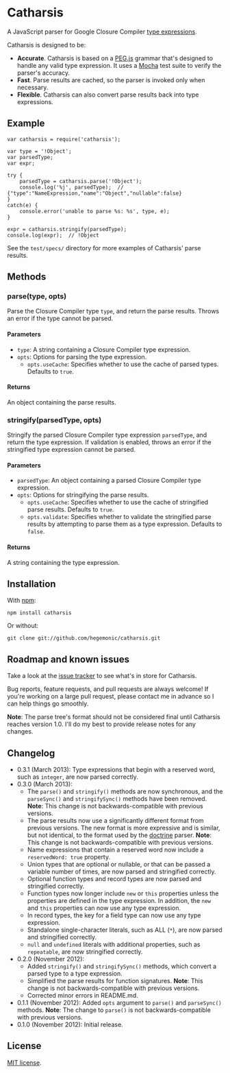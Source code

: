 # Catharsis #

A JavaScript parser for Google Closure Compiler
[type expressions](https://developers.google.com/closure/compiler/docs/js-for-compiler#types).

Catharsis is designed to be:

+ **Accurate**. Catharsis is based on a [PEG.js](http://pegjs.majda.cz/) grammar that's designed to
handle any valid type expression. It uses a [Mocha](http://visionmedia.github.com/mocha/) test suite
to verify the parser's accuracy.
+ **Fast**. Parse results are cached, so the parser is invoked only when necessary.
+ **Flexible**. Catharsis can also convert parse results back into type expressions.


## Example ##

	var catharsis = require('catharsis');

	var type = '!Object';
	var parsedType;
	var expr;

	try {
		parsedType = catharsis.parse('!Object');
		console.log('%j', parsedType);  // {"type":"NameExpression,"name":"Object","nullable":false}
	}
	catch(e) {
		console.error('unable to parse %s: %s', type, e);
	}

    expr = catharsis.stringify(parsedType);
    console.log(expr);  // !Object

See the `test/specs/` directory for more examples of Catharsis' parse results.


## Methods ##

### parse(type, opts) ###
Parse the Closure Compiler type `type`, and return the parse results. Throws an error if the type
cannot be parsed.

#### Parameters ####
+ `type`: A string containing a Closure Compiler type expression.
+ `opts`: Options for parsing the type expression.
    + `opts.useCache`: Specifies whether to use the cache of parsed types. Defaults to `true`.

#### Returns ####
An object containing the parse results.

### stringify(parsedType, opts) ###
Stringify the parsed Closure Compiler type expression `parsedType`, and return the type expression.
If validation is enabled, throws an error if the stringified type expression cannot be parsed.

#### Parameters ####
+ `parsedType`: An object containing a parsed Closure Compiler type expression.
+ `opts`: Options for stringifying the parse results.
    + `opts.useCache`: Specifies whether to use the cache of stringified parse results. Defaults to
    `true`.
    + `opts.validate`: Specifies whether to validate the stringified parse results by attempting to
    parse them as a type expression. Defaults to `false`.

#### Returns ####
A string containing the type expression.


## Installation ##

With [npm](http://npmjs.org):

    npm install catharsis

Or without:

    git clone git://github.com/hegemonic/catharsis.git


## Roadmap and known issues ##

Take a look at the [issue tracker](https://github.com/hegemonic/catharsis/issues) to see what's in
store for Catharsis.

Bug reports, feature requests, and pull requests are always welcome! If you're working on a large
pull request, please contact me in advance so I can help things go smoothly.

**Note**: The parse tree's format should not be considered final until Catharsis reaches version
1.0. I'll do my best to provide release notes for any changes.


## Changelog ##

+ 0.3.1 (March 2013): Type expressions that begin with a reserved word, such as `integer`, are now
parsed correctly.
+ 0.3.0 (March 2013):
    + The `parse()` and `stringify()` methods are now synchronous, and the `parseSync()` and
    `stringifySync()` methods have been removed. **Note**: This change is not backwards-compatible
    with previous versions.
    + The parse results now use a significantly different format from previous versions. The new
    format is more expressive and is similar, but not identical, to the format used by the
    [doctrine](https://github.com/Constellation/doctrine) parser. **Note**: This change is not
    backwards-compatible with previous versions.
    + Name expressions that contain a reserved word now include a `reservedWord: true` property.
    + Union types that are optional or nullable, or that can be passed a variable number of times,
    are now parsed and stringified correctly.
    + Optional function types and record types are now parsed and stringified correctly.
    + Function types now longer include `new` or `this` properties unless the properties are defined
    in the type expression. In addition, the `new` and `this` properties can now use any type
    expression.
    + In record types, the key for a field type can now use any type expression.
    + Standalone single-character literals, such as ALL (`*`), are now parsed and stringified
    correctly.
    + `null` and `undefined` literals with additional properties, such as `repeatable`, are now
    stringified correctly.
+ 0.2.0 (November 2012):
    + Added `stringify()` and `stringifySync()` methods, which convert a parsed type to a type
    expression.
    + Simplified the parse results for function signatures. **Note**: This change is not
    backwards-compatible with previous versions.
    + Corrected minor errors in README.md.
+ 0.1.1 (November 2012): Added `opts` argument to `parse()` and `parseSync()` methods. **Note**: The
change to `parse()` is not backwards-compatible with previous versions.
+ 0.1.0 (November 2012): Initial release.

## License ##

[MIT license](https://github.com/hegemonic/catharsis/blob/master/LICENSE).

